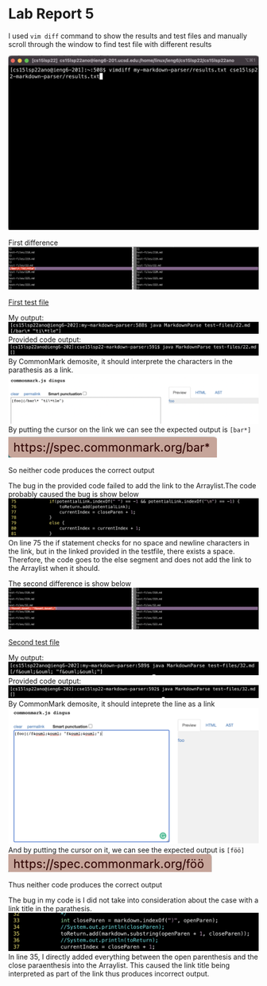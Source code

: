 # Lab Report 5
I used `vim diff` command to show the results and test files and manually scroll through the window to find test file with different results

![](report5-image/command.png)

First difference
![](report5-image/difference1.png)

[First test file](https://github.com/nidhidhamnani/markdown-parser/blob/main/test-files/22.md)

My output:
![My output](report5-image/myoutput1.png)
Provided code output:
![Provided output](report5-image/provideoutput1.png)
By CommonMark demosite, it should interprete the characters in the parathesis as a link. 
![CommonMark output](report5-image/output1.png)
By putting the cursor on the link we can see the expected output is `[bar*]`
![link](report5-image/link1.png)

So neither code produces the correct output

The bug in the provided code failed to add the link to the Arraylist.The code probably caused the bug is show below
![Code Seg](report5-image/codeseg1.png)
On line 75 the if statement checks for no space and newline characters in the link, but in the linked provided in the testfile, there exists a space. Therefore, the code goes to the else segment and does not add the link to the Arraylist when it should.



The second difference is show below 
![](report5-image/difference2.png)

[Second test file](https://github.com/nidhidhamnani/markdown-parser/blob/main/test-files/32.md)

My output:
![My output](report5-image/myoutput2.png)
Provided code output:
![Provided output](report5-image/provideoutput2.png)
By CommonMark demosite, it should inteprete the line as a link 
![CommonMark output](report5-image/output2.png)
And by putting the cursor on it, we can see the expected output is `[föö]`
![Link](report5-image/link2.png)

Thus neither code produces the correct output

The bug in my code is I did not take into consideration about the case with a link title in the parathesis. 
![Code Seg](report5-image/codeseg2.png)
In line 35, I directly added everything between the open parenthesis and the close paraenthesis into the Arraylist. This caused the link title being interpreted as part of the link thus produces incorrect output.
